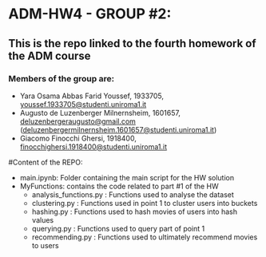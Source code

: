 # ADM-HW4 - GROUP #2:

## This is the repo linked to the fourth homework of the ADM course

### Members of the group are:
- Yara Osama Abbas Farid Youssef, 1933705, youssef.1933705@studenti.uniroma1.it
- Augusto de Luzenberger Milnernsheim, 1601657, deluzenbergeraugusto@gmail.com (deluzenbergermilnernsheim.1601657@studenti.uniroma1.it)
- Giacomo Finocchi Ghersi, 1918400, finocchighersi.1918400@studenti.uniroma1.it

#Content of the REPO:

- main.ipynb: Folder containing the main script for the HW solution
- MyFunctions: contains the code related to part #1 of the HW
    - analysis_functions.py : Functions used to analyse the dataset
    - clustering.py : Functions used in point 1 to cluster users into buckets
    - hashing.py : Functions used to hash movies of users into hash values
    - querying.py : Functions used to query part of point 1
    - recommending.py : Functions used to ultimately recommend movies to users